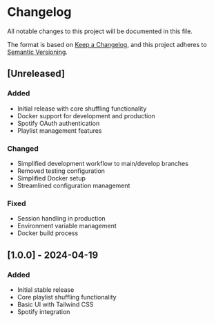 # Changelog

All notable changes to this project will be documented in this file.

The format is based on [Keep a Changelog](https://keepachangelog.com/en/1.0.0/),
and this project adheres to [Semantic Versioning](https://semver.org/spec/v2.0.0.html).

## [Unreleased]

### Added
- Initial release with core shuffling functionality
- Docker support for development and production
- Spotify OAuth authentication
- Playlist management features

### Changed
- Simplified development workflow to main/develop branches
- Removed testing configuration
- Simplified Docker setup
- Streamlined configuration management

### Fixed
- Session handling in production
- Environment variable management
- Docker build process

## [1.0.0] - 2024-04-19

### Added
- Initial stable release
- Core playlist shuffling functionality
- Basic UI with Tailwind CSS
- Spotify integration 